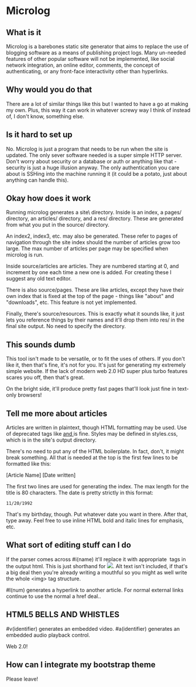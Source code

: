 Microlog
========

What is it
----------
Microlog is a barebones static site generator that aims to replace the use of
blogging software as a means of publishing project logs. Many un-needed 
features of other popular software will not be implemented, like social network
integration, an online editor, comments, the concept of authenticating, or
any front-face interactivity other than hyperlinks.

Why would you do that
---------------------
There are a lot of similar things like this but I wanted to have a go at
making my own. Plus, this way it can work in whatever screwy way I think of
instead of, I don't know, something else.

Is it hard to set up
--------------------
No. Microlog is just a program that needs to be run when the site is updated.
The only sever software needed is a super simple HTTP server. Don't worry about
security or a database or auth or anything like that - security is just a huge
illusion anyway. The only authentication you care about is SSHing into the 
machine running it (it could be a potato, just about anything can handle this).

Okay how does it work
--------------------
Running microlog generates a site\ directory. Inside is an index, a pages/
directory, an articles/ directory, and a res/ directory. These are generated 
from what you put in the source/ directory.

An index2, index3, etc. may also be generated. These refer to pages of
navigation through the site index should the number of articles grow too large.
The max number of articles per page may be specified when microlog is run.

Inside source/articles are articles. They are numbered starting at 0, and 
increment by one each time a new one is added. For creating these I suggest
any old text editor. 

There is also source/pages. These are like articles, except they have their
own index that is fixed at the top of the page - things like "about" and 
"downloads", etc. This feature is not yet implemented.

Finally, there's source/resources. This is exactly what it sounds like, it just
lets you reference things by their names and it'll drop them into res/ in
the final site output. No need to specify the directory.

This sounds dumb
----------------
This tool isn't made to be versatile, or to fit the uses of others. If you 
don't like it, then that's fine, it's not for you. It's just for generating my
extremely simple website. If the lack of modern web 2.0 HD super plus turbo
features scares you off, then that's great.

On the bright side, it'll produce pretty fast pages that'll look just fine in
text-only browsers!

Tell me more about articles
---------------------------
Articles are written in plaintext, though HTML formatting may be used. Use of
deprecated tags like <u> and </u> is fine. Styles may be defined in styles.css,
which is in the site's output directory.

There's no need to put any of the HTML boilerplate. In fact, don't, it might
break something. All that is needed at the top is the first few lines to be
formatted like this:

[Article Name]
[Date written]

The first two lines are used for generating the index. The max length for the
title is 80 characters. The date is pretty strictly in this format:

    11/20/1992

That's my birthday, though. Put whatever date you want in there.
After that, type away. Feel free to use inline HTML bold and italic lines 
for emphasis, etc.

What sort of editing stuff can I do
-----------------------------------
If the parser comes across \#i(name) it'll replace it with appropriate <img>
tags in the output html. This is just shorthand for <img src="img/name" />. Alt
text isn't included, if that's a big deal then you're already writing a
mouthful so you might as well write the whole \<img> tag structure.

\#l(num) generates a hyperlink to another article. For normal external links
continue to use the normal a href deal..

HTML5 BELLS AND WHISTLES
------------------------
\#v(identifier) generates an embedded video.
\#a(identifier) generates an embedded audio playback control.

Web 2.0!

How can I integrate my bootstrap theme
--------------------------------------
Please leave!
